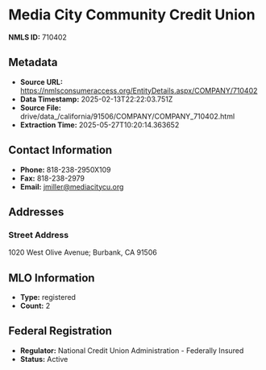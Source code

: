 # Media City Community Credit Union

**NMLS ID:** 710402

## Metadata
- **Source URL:** https://nmlsconsumeraccess.org/EntityDetails.aspx/COMPANY/710402
- **Data Timestamp:** 2025-02-13T22:22:03.751Z
- **Source File:** drive/data_/california/91506/COMPANY/COMPANY_710402.html
- **Extraction Time:** 2025-05-27T10:20:14.363652

## Contact Information
- **Phone:** 818-238-2950X109
- **Fax:** 818-238-2979
- **Email:** jmiller@mediacitycu.org

## Addresses
### Street Address
1020 West Olive Avenue; Burbank, CA 91506

## MLO Information
- **Type:** registered
- **Count:** 2

## Federal Registration
- **Regulator:** National Credit Union Administration - Federally Insured
- **Status:** Active
